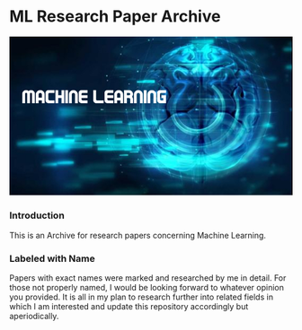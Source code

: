# ML Research Paper Archive

![ml](https://github.com/ChenZhouUC/ML_ResearchPaperArchive/blob/master/assets/ML_concept.png)

### Introduction

This is an Archive for research papers concerning Machine Learning.

### Labeled with Name

Papers with exact names were marked and researched by me in detail. For those not properly named, I would be looking forward to whatever opinion you provided. It is all in my plan to research further into related fields in which I am interested and update this repository accordingly but aperiodically. 

